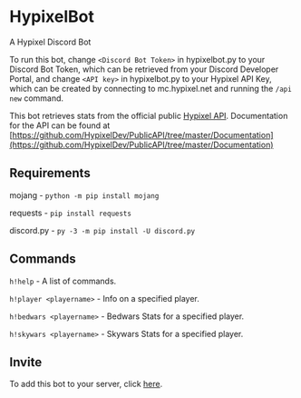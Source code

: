 # HypixelBot
A Hypixel Discord Bot

To run this bot, change `<Discord Bot Token>` in hypixelbot.py to your Discord Bot Token, which can be retrieved from your Discord Developer Portal, and change `<API key>` in hypixelbot.py to your Hypixel API Key, which can be created by connecting to mc.hypixel.net and running the `/api new` command.

This bot retrieves stats from the official public [Hypixel API](https://api.hypixel.net). Documentation for the API can be found at [https://github.com/HypixelDev/PublicAPI/tree/master/Documentation](https://github.com/HypixelDev/PublicAPI/tree/master/Documentation)
## Requirements
mojang - `python -m pip install mojang`

requests - `pip install requests`

discord.py - `py -3 -m pip install -U discord.py`

## Commands
`h!help` - A list of commands.

`h!player <playername>` - Info on a specified player.

`h!bedwars <playername>` - Bedwars Stats for a specified player.

`h!skywars <playername>` - Skywars Stats for a specified player.

## Invite
To add this bot to your server, click [here](https://discord.com/api/oauth2/authorize?client_id=764677833820995605&permissions=0&scope=bot).
